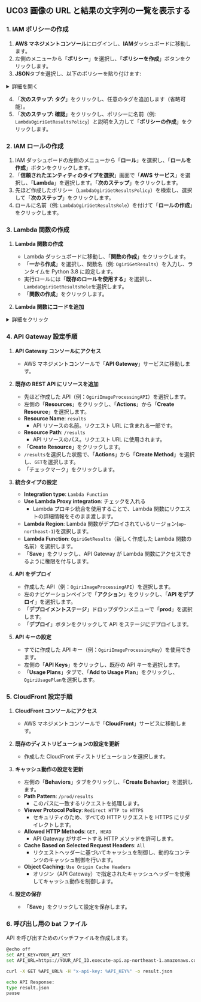 ## UC03 画像の URL と結果の文字列の一覧を表示する

### 1. IAM ポリシーの作成

1. **AWS マネジメントコンソール**にログインし、**IAM**ダッシュボードに移動します。
2. 左側のメニューから「**ポリシー**」を選択し、「**ポリシーを作成**」ボタンをクリックします。
3. **JSON**タブを選択し、以下のポリシーを貼り付けます:

<details><summary>詳細を開く</summary>

```json
{
	"Version": "2012-10-17",
	"Statement": [
		{
			"Effect": "Allow",
			"Action": [
				"dynamodb:Scan"
			],
			"Resource": "arn:aws:dynamodb:ap-northeast-1:765231401377:table/OgiriResultsTable"
		},
		{
			"Effect": "Allow",
			"Action": [
				"logs:CreateLogGroup",
				"logs:CreateLogStream",
				"logs:PutLogEvents"
			],
			"Resource": "arn:aws:logs:ap-northeast-1:765231401377:log-group:/aws/lambda/*"
		}
	]
}
```

</details>

4. 「**次のステップ: タグ**」をクリックし、任意のタグを追加します（省略可能）。
5. 「**次のステップ: 確認**」をクリックし、ポリシーに名前（例: `LambdaOgiriGetResultsPolicy`）と説明を入力して「**ポリシーの作成**」をクリックします。

### 2. IAM ロールの作成

1. IAM ダッシュボードの左側のメニューから「**ロール**」を選択し、「**ロールを作成**」ボタンをクリックします。
2. 「**信頼されたエンティティのタイプを選択**」画面で「**AWS サービス**」を選択し、「**Lambda**」を選択します。「**次のステップ**」をクリックします。
3. 先ほど作成したポリシー（`LambdaOgiriGetResultsPolicy`）を検索し、選択して「**次のステップ**」をクリックします。
4. ロールに名前（例: `LambdaOgiriGetResultsRole`）を付けて「**ロールの作成**」をクリックします。

### 3. Lambda 関数の作成

1. **Lambda 関数の作成**
    - Lambda ダッシュボードに移動し、「**関数の作成**」をクリックします。
    - 「**一から作成**」を選択し、関数名（例: `OgiriGetResults`）を入力し、ランタイムを Python 3.8 に設定します。
    - 実行ロールには「**既存のロールを使用する**」を選択し、`LambdaOgiriGetResultsRole`を選択します。
    - 「**関数の作成**」をクリックします。

2. **Lambda 関数にコードを追加**

<details><summary>詳細をクリック</summary>

```python
import json
import boto3
import logging

# CloudWatch Logsの設定
logging.basicConfig(level=logging.INFO)
logger = logging.getLogger(__name__)

dynamodb = boto3.resource('dynamodb')

def lambda_handler(event, context):
    try:
        table_name = 'OgiriResultsTable'
        table = dynamodb.Table(table_name)

        # DynamoDBから全てのデータを取得
        response = table.scan()

        if 'Items' in response:
            items = response['Items']
            results = [{'ImageUrl': item['ImageUrl'], 'Result': item['Result']} for item in items]
            return {
                'statusCode': 200,
                'body': json.dumps(results)
            }
        else:
            return {
                'statusCode': 404,
                'body': json.dumps({'message': 'データが見つかりません。'})
            }
    except Exception as e:
        logger.error(f"予期せぬ例外: {str(e)}")
        return {
            'statusCode': 500,
            'body': json.dumps(f"予期せぬ例外: {str(e)}")
        }
```

</details>

### 4. API Gateway 設定手順

1. **API Gateway コンソールにアクセス**
    - AWS マネジメントコンソールで「**API Gateway**」サービスに移動します。

2. **既存の REST API にリソースを追加**
    - 先ほど作成した API（例：`OgiriImageProcessingAPI`）を選択します。
    - 左側の「**Resources**」をクリックし、「**Actions**」から「**Create Resource**」を選択します。
    - **Resource Name**: `results`
      - API リソースの名前。リクエスト URL に含まれる一部です。
    - **Resource Path**: `/results`
      - API リソースのパス。リクエスト URL に使用されます。
    - 「**Create Resource**」をクリックします。
    - `/results`を選択した状態で、「**Actions**」から「**Create Method**」を選択し、`GET`を選択します。
    - 「チェックマーク」をクリックします。

3. **統合タイプの設定**
    - **Integration type**: `Lambda Function`
    - **Use Lambda Proxy integration**: チェックを入れる
      - Lambda プロキシ統合を使用することで、Lambda 関数にリクエストの詳細情報をそのまま渡します。
    - **Lambda Region**: Lambda 関数がデプロイされているリージョン(`ap-northeast-1`)を選択します。
    - **Lambda Function**: `OgiriGetResults`（新しく作成した Lambda 関数の名前）を選択します。
    - 「**Save**」をクリックし、API Gateway が Lambda 関数にアクセスできるように権限を付与します。

4. **API をデプロイ**
    - 作成した API（例：`OgiriImageProcessingAPI`）を選択します。
    - 左のナビゲーションペインで「**アクション**」をクリックし、「**API をデプロイ**」を選択します。
    - 「**デプロイメントステージ**」ドロップダウンメニューで「**prod**」を選択します。
    - 「**デプロイ**」ボタンをクリックして API をステージにデプロイします。

5. **API キーの設定**
    - すでに作成した API キー（例：`OgiriImageProcessingKey`）を使用できます。
    - 左側の「**API Keys**」をクリックし、既存の API キーを選択します。
    - 「**Usage Plans**」タブで、「**Add to Usage Plan**」をクリックし、`OgiriUsagePlan`を選択します。

### 5. CloudFront 設定手順

1. **CloudFront コンソールにアクセス**
    - AWS マネジメントコンソールで「**CloudFront**」サービスに移動します。

2. **既存のディストリビューションの設定を更新**
    - 作成した CloudFront ディストリビューションを選択します。

3. **キャッシュ動作の設定を更新**
    - 左側の「**Behaviors**」タブをクリックし、「**Create Behavior**」を選択します。
    - **Path Pattern**: `/prod/results`
      - このパスに一致するリクエストを処理します。
    - **Viewer Protocol Policy**: `Redirect HTTP to HTTPS`
      - セキュリティのため、すべての HTTP リクエストを HTTPS にリダイレクトします。
    - **Allowed HTTP Methods**: `GET, HEAD`
      - API Gateway がサポートする HTTP メソッドを許可します。
    - **Cache Based on Selected Request Headers**: `All`
      - リクエストヘッダーに基づいてキャッシュを制御し、動的なコンテンツのキャッシュ制御を行います。
    - **Object Caching**: `Use Origin Cache Headers`
      - オリジン（API Gateway）で指定されたキャッシュヘッダーを使用してキャッシュ動作を制御します。

4. **設定の保存**
    - 「**Save**」をクリックして設定を保存します。

### 6. 呼び出し用の bat ファイル

API を呼び出すためのバッチファイルを作成します。

```bash
@echo off
set API_KEY=YOUR_API_KEY
set API_URL=https://YOUR_API_ID.execute-api.ap-northeast-1.amazonaws.com/prod/results

curl -X GET %API_URL% -H "x-api-key: %API_KEY%" -o result.json

echo API Response:
type result.json
pause
```